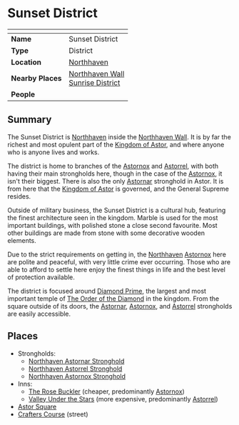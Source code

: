 # Sunset District

| []() | |
| --- | --- |
| **Name** | Sunset District |
| **Type** | District |
| **Location** | [Northhaven](../cities/northhaven.md) |
| **Nearby Places** | [Northhaven Wall](../structures/northhaven-wall.md)<br />[Sunrise District](sunrise-district.md) |
| **People** | |

## Summary

The Sunset District is [Northhaven](../cities/northhaven.md) inside the [Northhaven Wall](../structures/northhaven-wall.md). It is by far the richest and most opulent part of the [Kingdom of Astor](../../civilisations/kingdom-of-astor/kingdom-of-astor.md), and where anyone who is anyone lives and works.

The district is home to branches of the [Astornox](../../organisations/astornox/astornox.md) and [Astorrel](../../organisations/astorrel/astorrel.md), with both having their main strongholds here, though in the case of the [Astornox](../../organisations/astornox/astornox.md), it isn't their biggest. There is also the only [Astornar](../../organisations/astornar.md) stronghold in Astor. It is from here that the [Kingdom of Astor](../../civilisations/kingdom-of-astor/kingdom-of-astor.md) is governed, and the General Supreme resides.

Outside of military business, the Sunset District is a cultural hub, featuring the finest architecture seen in the kingdom. Marble is used for the most important buildings, with polished stone a close second favourite. Most other buildings are made from stone with some decorative wooden elements.

Due to the strict requirements on getting in, the [Northhaven](../cities/northhaven.md) [Astornox](../../organisations/astornox/astornox.md) here are polite and peaceful, with very little crime ever occurring. Those who are able to afford to settle here enjoy the finest things in life and the best level of protection available.

The district is focused around [Diamond Prime](../buildings/temples/diamond-prime.md), the largest and most important temple of [The Order of the Diamond](../../organisations/the-order-of-the-diamond.md) in the kingdom. From the square outside of its doors, the [Astornar](../../organisations/astornar.md), [Astornox](../../organisations/astornox/astornox.md), and [Astorrel](../../organisations/astorrel/astorrel.md) strongholds are easily accessible.

## Places

- Strongholds:
  - [Northhaven Astornar Stronghold](../strongholds/northhaven-astornar-stronghold.md)
  - [Northhaven Astorrel Stronghold](../strongholds/northhaven-astorrel-stronghold.md)
  - [Northhaven Astornox Stronghold](../strongholds/northhaven-astornox-stronghold.md)
- Inns:
  - [The Rose Buckler](../buildings/inns-taverns/the-rose-buckler.md) (cheaper, predominantly [Astornox](../../organisations/astornox/astornox.md))
  - [Valley Under the Stars](../buildings/inns-taverns/valley-under-the-stars.md) (more expensive, predominantly [Astorrel](../../organisations/astorrel/astorrel.md))
- [Astor Square](../structures/astor-square.md)
- [Crafters Course](../streets/crafters-course.md) (street)
